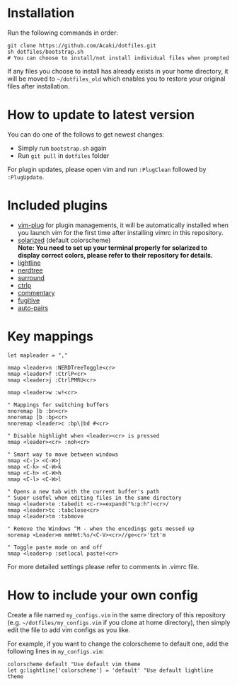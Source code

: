 # Installation
Run the following commands in order:  

    git clone https://github.com/Acaki/dotfiles.git
    sh dotfiles/bootstrap.sh
    # You can choose to install/not install individual files when prompted
    
If any files you choose to install has already exists in your home directory, it will be moved to `~/dotfiles_old` which enables you to restore your original files after installation.

# How to update to latest version
You can do one of the follows to get newest changes:
* Simply run `bootstrap.sh` again
* Run `git pull` in `dotfiles` folder

For plugin updates, please open vim and run `:PlugClean` followed by `:PlugUpdate`.

# Included plugins
* [vim-plug](https://github.com/junegunn/vim-plug) for plugin managements, it will be automatically installed when you launch vim for the first time after installing vimrc in this repository.
* [solarized](https://github.com/altercation/vim-colors-solarized) (default colorscheme)  
**Note: You need to set up your terminal properly for solarized to display correct colors, please refer to their repository for details.**
* [lightline](https://github.com/itchyny/lightline.vim)
* [nerdtree](https://github.com/scrooloose/nerdtree)
* [surround](https://github.com/tpope/vim-surround)
* [ctrlp](https://github.com/kien/ctrlp.vim)
* [commentary](https://github.com/tpope/vim-commentary)
* [fugitive](https://github.com/tpope/vim-fugitive)
* [auto-pairs](https://github.com/jiangmiao/auto-pairs)

# Key mappings

    let mapleader = ","
    
    nmap <leader>n :NERDTreeToggle<cr>
    nmap <leader>f :CtrlP<cr>
    nmap <leader>j :CtrlPMRU<cr>

    nmap <leader>w :w!<cr>
    
    " Mappings for switching buffers
    nnoremap ]b :bn<cr>
    nnoremap [b :bp<cr>
    nnoremap <leader>c :bp\|bd #<cr>

    " Disable highlight when <leader><cr> is pressed
    nmap <leader><cr> :noh<cr>

    " Smart way to move between windows
    nmap <C-j> <C-W>j
    nmap <C-k> <C-W>k
    nmap <C-h> <C-W>h
    nmap <C-l> <C-W>l

    " Opens a new tab with the current buffer's path
    " Super useful when editing files in the same directory
    nmap <leader>te :tabedit <c-r>=expand("%:p:h")<cr>/
    nmap <leader>tc :tabclose<cr>
    nmap <leader>tm :tabmove

    " Remove the Windows ^M - when the encodings gets messed up
    noremap <Leader>m mmHmt:%s/<C-V><cr>//ge<cr>'tzt'm

    " Toggle paste mode on and off
    nmap <leader>p :setlocal paste!<cr>

For more detailed settings please refer to comments in .vimrc file.

# How to include your own config
Create a file named `my_configs.vim` in the same directory of this repository (e.g. `~/dotfiles/my_configs.vim` if you clone at home directory), then simply edit the file to add vim configs as you like.  
  
For example, if you want to change the colorscheme to default one, add the following lines in `my_configs.vim`:  

    colorscheme default "Use default vim theme
    let g:lightline['colorscheme'] = 'default' "Use default lightline theme
